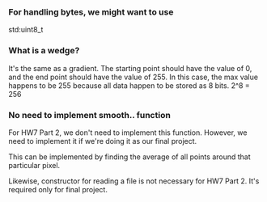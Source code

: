 ### For handling bytes, we might want to use

std:uint8_t

### What is a wedge?

It's the same as a gradient.
The starting point should have the value of 0,
and the end point should have the value of 255.
In this case, the max value happens to be 255 because
all data happen to be stored as 8 bits. 2^8 = 256

### No need to implement smooth.. function

For HW7 Part 2, we don't need to implement this function.
However, we need to implement it if we're doing it as our
final project.

This can be implemented by finding the average of all points
around that particular pixel.

Likewise, constructor for reading a file is not necessary
for HW7 Part 2. It's required only for final project.
